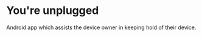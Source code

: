 You're unplugged
===============

Android app which assists the device owner in keeping hold of their device.

